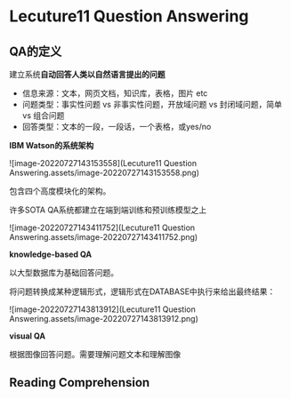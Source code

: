 # Lecuture11 Question Answering

## QA的定义

建立系统**自动回答人类以自然语言提出的问题**

- 信息来源：文本，网页文档，知识库，表格，图片 etc
- 问题类型：事实性问题 vs 非事实性问题，开放域问题 vs 封闭域问题，简单 vs 组合问题
- 回答类型：文本的一段，一段话，一个表格，或yes/no

**IBM Watson的系统架构**

![image-20220727143153558](Lecuture11 Question Answering.assets/image-20220727143153558.png)

包含四个高度模块化的架构。

许多SOTA QA系统都建立在端到端训练和预训练模型之上

![image-20220727143411752](Lecuture11 Question Answering.assets/image-20220727143411752.png)

**knowledge-based QA**

以大型数据库为基础回答问题。

将问题转换成某种逻辑形式，逻辑形式在DATABASE中执行来给出最终结果：

![image-20220727143813912](Lecuture11 Question Answering.assets/image-20220727143813912.png)

**visual QA**

根据图像回答问题。需要理解问题文本和理解图像

## Reading Comprehension

